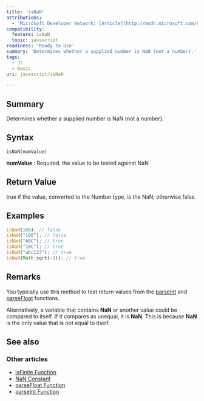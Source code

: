 ```yaml
---
title: 'isNaN'
attributions:
  - 'Microsoft Developer Network: [Article](http://msdn.microsoft.com/en-us/library/ie/66ztdbe6(v=vs.94).aspx)'
compatibility:
  feature: isNaN
  topic: javascript
readiness: 'Ready to Use'
summary: 'Determines whether a supplied number is NaN (not a number).'
tags:
  - JS
  - Basic
uri: javascript/isNaN

---
```

## Summary

Determines whether a supplied number is NaN (not a number).

## Syntax

    isNaN(numValue)

**numValue**
:   Required. the value to be tested against NaN

## Return Value

true if the value, converted to the Number type, is the NaN; otherwise false.

## Examples

``` js
isNaN(100); // false
isNaN("100"); // false
isNaN("ABC"); // true
isNaN("10C"); // true
isNaN("abc123"); // true
isNaN(Math.sqrt(-1)); // true
```

## Remarks

You typically use this method to test return values from the [parseInt](/javascript/parseInt) and [parseFloat](/javascript/parseFloat) functions.

Alternatively, a variable that contains **NaN** or another value could be compared to itself. If it compares as unequal, it is **NaN**. This is because **NaN** is the only value that is not equal to itself.

## See also

### Other articles

-   [isFinite Function](/javascript/isFinite)
-   [NaN Constant](/javascript/NaN)
-   [parseFloat Function](/javascript/parseFloat)
-   [parseInt Function](/javascript/parseInt)

